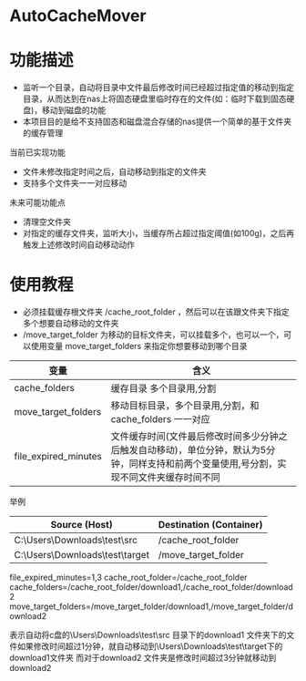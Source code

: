 # AutoCacheMover

# 功能描述
- 监听一个目录，自动将目录中文件最后修改时间已经超过指定值的移动到指定目录，从而达到在nas上将固态硬盘里临时存在的文件(如：临时下载到固态硬盘)，移动到磁盘的功能
- 本项目目的是给不支持固态和磁盘混合存储的nas提供一个简单的基于文件夹的缓存管理

当前已实现功能
- 文件未修改指定时间之后，自动移动到指定的文件夹
- 支持多个文件夹一一对应移动


未来可能功能点
- 清理空文件夹
- 对指定的缓存文件夹，监听大小，当缓存所占超过指定阈值(如100g)，之后再触发上述修改时间自动移动动作


# 使用教程
- 必须挂载缓存根文件夹 /cache_root_folder ，然后可以在该跟文件夹下指定多个想要自动移动的文件夹
- /move_target_folder 为移动的目标文件夹，可以挂载多个，也可以一个，可以使用变量 move_target_folders 来指定你想要移动到哪个目录


| 变量                    | 含义                                                                      |
|-----------------------|-------------------------------------------------------------------------|
| cache_folders         | 缓存目录 多个目录用,分割                                                           |
| move_target_folders   | 移动目标目录，多个目录用,分割，和cache_folders 一一对应                                     |
| file_expired_minutes  | 文件缓存时间(文件最后修改时间多少分钟之后触发自动移动)，单位分钟，默认为5分钟，同样支持和前两个变量使用,号分割，实现不同文件夹缓存时间不同 |


举例

|Source (Host)|Destination (Container)|
|-|-|
|C:\Users\Downloads\test\src|/cache_root_folder|
|C:\Users\Downloads\test\target|/move_target_folder|



file_expired_minutes=1,3
cache_root_folder=/cache_root_folder 
cache_folders=/cache_root_folder/download1,/cache_root_folder/download2 
move_target_folders=/move_target_folder/download1,/move_target_folder/download2

表示自动将c盘的\Users\Downloads\test\src 目录下的download1 文件夹下的文件如果修改时间超过1分钟，就自动移动到\Users\Downloads\test\target下的download1文件夹
而对于download2 文件夹是修改时间超过3分钟就移动到download2
